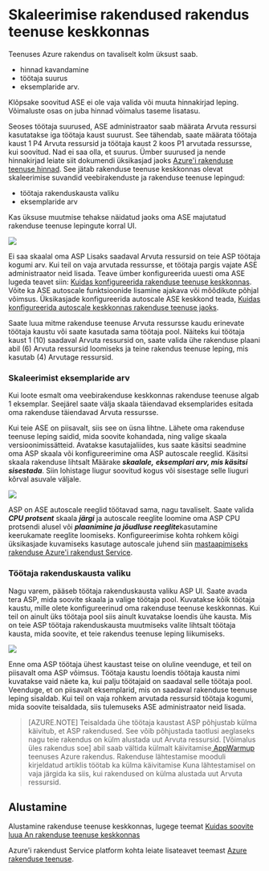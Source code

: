 <properties 
    pageTitle="Kuidas mastaapimiseks rakendus App teenuse keskkonnas" 
    description="Skaleerimist rakendus App teenuse keskkonnas" 
    services="app-service" 
    documentationCenter="" 
    authors="ccompy" 
    manager="stefsch" 
    editor="jimbe"/>

<tags 
    ms.service="app-service" 
    ms.workload="na" 
    ms.tgt_pltfrm="na" 
    ms.devlang="na" 
    ms.topic="article" 
    ms.date="10/17/2016" 
    ms.author="ccompy"/>

# <a name="scaling-apps-in-an-app-service-environment"></a>Skaleerimise rakendused rakendus teenuse keskkonnas #

Teenuses Azure rakendus on tavaliselt kolm üksust saab.

- hinnad kavandamine
- töötaja suurus 
- eksemplaride arv.

Klõpsake soovitud ASE ei ole vaja valida või muuta hinnakirjad leping.  Võimaluste osas on juba hinnad võimalus taseme lisatasu.  

Seoses töötaja suurused, ASE administraator saab määrata Arvuta ressursi kasutatakse iga töötaja kaust suurust.  See tähendab, saate määrata töötaja kaust 1 P4 Arvuta ressursid ja töötaja kaust 2 koos P1 arvutada ressursse, kui soovitud.  Nad ei saa olla, et suurus.  Ümber suurused ja nende hinnakirjad leiate siit dokumendi üksikasjad jaoks [Azure'i rakenduse teenuse hinnad][AppServicePricing].  See jätab rakenduse teenuse keskkonnas olevat skaleerimise suvandid veebirakenduste ja rakenduse teenuse lepingud:

- töötaja rakenduskausta valiku
- eksemplaride arv

Kas üksuse muutmise tehakse näidatud jaoks oma ASE majutatud rakenduse teenuse lepingute korral UI.  

![][1]

Ei saa skaalal oma ASP Lisaks saadaval Arvuta ressursid on teie ASP töötaja kogumi arv.  Kui teil on vaja arvutada ressursse, et töötaja pargis vajate ASE administraator neid lisada.  Teave ümber konfigureerida uuesti oma ASE lugeda teavet siin: [Kuidas konfigureerida rakenduse teenuse keskkonnas][HowtoConfigureASE].  Võite ka ASE autoscale funktsioonide lisamine ajakava või mõõdikute põhjal võimsus.  Üksikasjade konfigureerida autoscale ASE keskkond teada, [Kuidas konfigureerida autoscale keskkonnas rakenduse teenuse jaoks][ASEAutoscale].

Saate luua mitme rakenduse teenuse Arvuta ressursse kaudu erinevate töötaja kaustu või saate kasutada sama töötaja pool.  Näiteks kui töötaja kaust 1 (10) saadaval Arvuta ressursid on, saate valida ühe rakenduse plaani abil (6) Arvuta ressursid loomiseks ja teine rakendus teenuse leping, mis kasutab (4) Arvutage ressursid.

### <a name="scaling-the-number-of-instances"></a>Skaleerimist eksemplaride arv ###

Kui loote esmalt oma veebirakenduse keskkonnas rakenduse teenuse algab 1 eksemplar.  Seejärel saate välja skaala täiendavad eksemplarides esitada oma rakenduse täiendavad Arvuta ressursse.   

Kui teie ASE on piisavalt, siis see on üsna lihtne.  Lähete oma rakenduse teenuse leping saidid, mida soovite kohandada, ning valige skaala versioonimissätteid.  Avatakse kasutajaliides, kus saate käsitsi seadmine oma ASP skaala või konfigureerimine oma ASP autoscale reeglid.  Käsitsi skaala rakenduse lihtsalt Määrake ***skaalale,*** ***eksemplari arv, mis käsitsi sisestada***.  Siin lohistage liugur soovitud kogus või sisestage selle liuguri kõrval asuvale väljale.  

![][2] 

ASP on ASE autoscale reeglid töötavad sama, nagu tavaliselt.  Saate valida ***CPU protsent*** skaala ***järgi*** ja autoscale reeglite loomine oma ASP CPU protsendi alusel või ***plaanimine ja jõudluse reeglite***kasutamine keerukamate reeglite loomiseks.  Konfigureerimise kohta rohkem kõigi üksikasjade kuvamiseks kasutage autoscale juhend siin [mastaapimiseks rakenduse Azure'i rakendust Service][AppScale]. 


### <a name="worker-pool-selection"></a>Töötaja rakenduskausta valiku ###

Nagu varem, pääseb töötaja rakenduskausta valiku ASP UI.  Saate avada tera ASP, mida soovite skaala ja valige töötaja pool.  Kuvatakse kõik töötaja kaustu, mille olete konfigureerinud oma rakenduse teenuse keskkonnas.  Kui teil on ainult üks töötaja pool siis ainult kuvatakse loendis ühe kausta.  Mis on teie ASP töötaja rakenduskausta muutmiseks valite lihtsalt töötaja kausta, mida soovite, et teie rakendus teenuse leping liikumiseks.  

![][3]

Enne oma ASP töötaja ühest kaustast teise on oluline veenduge, et teil on piisavalt oma ASP võimsus.  Töötaja kaustu loendis töötaja kausta nimi kuvatakse vaid näete ka, kui palju töötajaid on saadaval selle töötaja pool.  Veenduge, et on piisavalt eksemplarid, mis on saadaval rakenduse teenuse leping sisaldab.  Kui teil on vaja rohkem arvutada ressursid töötaja kogumi, mida soovite teisaldada, siis tulemuseks ASE administraator neid lisada.  

> [AZURE.NOTE] Teisaldada ühe töötaja kaustast ASP põhjustab külma käivitub, et ASP rakendused.  See võib põhjustada taotlusi aeglaseks nagu teie rakendus on külm alustada uut Arvuta ressursid.  [Võimalus üles rakendus soe] abil saab vältida külmalt käivitamise[ AppWarmup] teenuses Azure rakendus.  Rakenduse lähtestamise mooduli kirjeldatud artiklis töötab ka külma käivitamise Kuna lähtestamisel on vaja järgida ka siis, kui rakendused on külma alustada uut Arvuta ressursid. 

## <a name="getting-started"></a>Alustamine

Alustamine rakenduse teenuse keskkonnas, lugege teemat [Kuidas soovite luua An rakenduse teenuse keskkonnas][HowtoCreateASE]

Azure'i rakendust Service platform kohta leiate lisateavet teemast [Azure rakenduse teenuse][AzureAppService].

<!--Image references-->
[1]: ./media/app-service-web-scale-a-web-app-in-an-app-service-environment/aseappscale-aspblade.png
[2]: ./media/app-service-web-scale-a-web-app-in-an-app-service-environment/aseappscale-manualscale.png
[3]: ./media/app-service-web-scale-a-web-app-in-an-app-service-environment/aseappscale-sizescale.png

<!--Links-->
[WhatisASE]: http://azure.microsoft.com/documentation/articles/app-service-app-service-environment-intro/
[ScaleWebapp]: http://azure.microsoft.com/documentation/articles/web-sites-scale/
[HowtoCreateASE]: http://azure.microsoft.com/documentation/articles/app-service-web-how-to-create-an-app-service-environment/
[HowtoConfigureASE]: http://azure.microsoft.com/documentation/articles/app-service-web-configure-an-app-service-environment/
[CreateWebappinASE]: http://azure.microsoft.com/documentation/articles/app-service-web-how-to-create-a-web-app-in-an-ase/
[Appserviceplans]: http://azure.microsoft.com/documentation/articles/azure-web-sites-web-hosting-plans-in-depth-overview/
[AppServicePricing]: http://azure.microsoft.com/pricing/details/app-service/ 
[AzureAppService]: http://azure.microsoft.com/documentation/articles/app-service-value-prop-what-is/
[ASEAutoscale]: http://azure.microsoft.com/documentation/articles/app-service-environment-auto-scale/
[AppScale]: http://azure.microsoft.com/documentation/articles/web-sites-scale/
[AppWarmup]: http://ruslany.net/2015/09/how-to-warm-up-azure-web-app-during-deployment-slots-swap/
